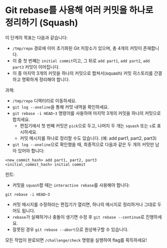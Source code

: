 # Git rebase를 사용해 여러 커밋을 하나로 정리하기 (Squash)

이 단계의 목표는 다음과 같습니다:
*  ```/tmp/repo``` 경로에 이미 초기화된 Git 저장소가 있으며, 총 4개의 커밋이 존재합니다.
*  이 중 첫 번째는 ```initial commit```이고, 그 뒤로 ```add part1```, ```add part2```, ```add part3``` 커밋이 이어집니다.
*  이 중 마지막 3개의 커밋을 하나의 커밋으로 합쳐서(squash) 커밋 히스토리를 간결하고 명확하게 정리해야 합니다.

과제: 
*  ```/tmp/repo``` 디렉터리로 이동하세요.
*  ```git log --oneline```을 통해 커밋 내역을 확인하세요.
*  ```git rebase -i HEAD~3``` 명령어를 사용하여 마지막 3개의 커밋을 하나의 커밋으로 합치세요.
   * 편집기에서 첫 번째 커밋은 ```pick```으로 두고, 나머지 두 개는 ```squash``` 또는 ```s```로 표시하세요.
   * 커밋 메시지를 하나로 정리할 수도 있습니다. (예: add part1, part2, part3)
*  ```git log --oneline```으로 확인했을 때, 최종적으로 다음과 같은 두 개의 커밋만 남아 있어야 합니다:
```
<new_commit_hash> add part1, part2, part3
<initial_commit_hash> initial commit
```

힌트:
*  커밋을 ```squash```할 때는 ```interactive rebase```를 사용해야 합니다:
```
git rebase -i HEAD~3
```
*  커밋 메시지를 수정하라는 편집기가 열리면, 하나의 메시지로 정리하거나 그대로 두어도 됩니다.
*  ```rebase```가 실패하거나 충돌이 생기면 수정 후 ```git rebase --continue```로 진행하세요.
*  잘못된 경우 ```git rebase --abort```으로 원상복구할 수 있습니다.

모든 작업이 완료되면 ```/challenge/check``` 명령을 실행하여 flag를 획득하세요!
